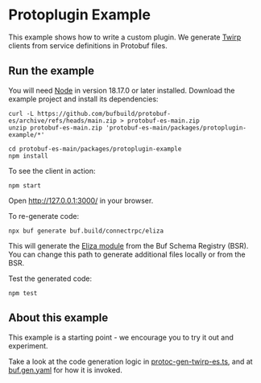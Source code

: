 # Protoplugin Example

This example shows how to write a custom plugin. We generate [Twirp](https://twitchtv.github.io/twirp/docs/spec_v7.html)
clients from service definitions in Protobuf files.

## Run the example

You will need [Node](https://nodejs.org/en/download/) in version 18.17.0 or later installed.
Download the example project and install its dependencies:

```shell
curl -L https://github.com/bufbuild/protobuf-es/archive/refs/heads/main.zip > protobuf-es-main.zip
unzip protobuf-es-main.zip 'protobuf-es-main/packages/protoplugin-example/*'

cd protobuf-es-main/packages/protoplugin-example
npm install
```

To see the client in action:

```shell
npm start
```

Open http://127.0.0.1:3000/ in your browser.

To re-generate code:

```shell
npx buf generate buf.build/connectrpc/eliza
```

This will generate the [Eliza module](https://buf.build/connectrpc/eliza) from the Buf Schema Registry (BSR).
You can change this path to generate additional files locally or from the BSR.

Test the generated code:

```shell
npm test
```

## About this example

This example is a starting point - we encourage you to try it out and experiment.

Take a look at the code generation logic in [protoc-gen-twirp-es.ts](./src/protoc-gen-twirp-es.ts),
and at [buf.gen.yaml](./buf.gen.yaml) for how it is invoked.
